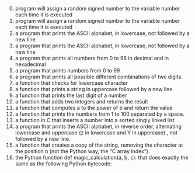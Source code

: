 0. program will assign a random signed number to the variable number each time it is executed
1. program will assign a random signed number to the variable number each time it is executed
2. a program that prints the ASCII alphabet, in lowercase, not followed by a new line
3. a program that prints the ASCII alphabet, in lowercase, not followed by a new line
4. a program that prints all numbers from 0 to 98 in decimal and in hexadecimal
5. a program that prints numbers from 0 to 99
6. a program that prints all possible different combinations of two digits.
7. a function that checks for lowercase character
8. a function that prints a string in uppercase followed by a new line
9. a function that prints the last digit of a number
10. a function that adds two integers and returns the result
11. a function that computes a to the power of b and return the value
12. a function that prints the numbers from 1 to 100 separated by a space.
13. a function in C that inserts a number into a sorted singly linked list
14. a program that prints the ASCII alphabet, in reverse order, alternating lowercase and uppercase (z in lowercase and Y in uppercase) , not followed by a new line.
15. a function that creates a copy of the string, removing the character at the position n (not the Python way, the “C array index”).
16. the Python function def magic_calculation(a, b, c): that does exactly the same as the following Python bytecode:
